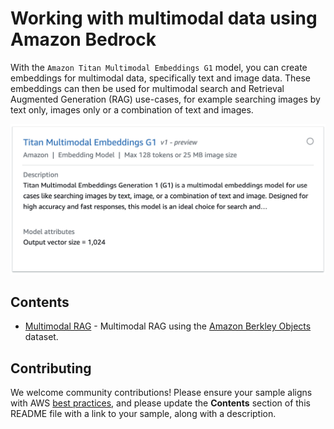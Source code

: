 # Working with multimodal data using Amazon Bedrock

With the `Amazon Titan Multimodal Embeddings G1` model, you can create embeddings for multimodal data, specifically text and image data. These embeddings can then be used for multimodal search and Retrieval Augmented Generation (RAG) use-cases, for example searching images by text only, images only or a combination of text and images. 


![Amazon Titan Multimodal Embeddings G1](images/titan-embeddings-g1-image.png)

## Contents

- [Multimodal RAG](./rag/) - Multimodal RAG using the [Amazon Berkley Objects](https://amazon-berkeley-objects.s3.amazonaws.com/index.html) dataset. 

## Contributing

We welcome community contributions! Please ensure your sample aligns with AWS [best practices](https://aws.amazon.com/architecture/well-architected/), and please update the **Contents** section of this README file with a link to your sample, along with a description.
